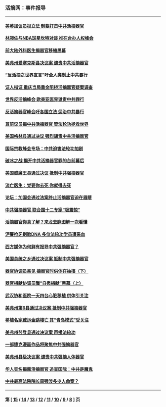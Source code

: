 ### 活摘网：事件报导
---
#### [美英加议员拟立法 制裁打击中共活摘器官](../../pages/nf5877/n13430251.md?12290430) 
#### [林昶佐与NBA球星坎特对谈 推在台办人权峰会](../../pages/nf5877/n13414467.md?12290430) 
#### [前大陆外科医生揭器官移植黑幕](../../pages/nf5877/n13401416.md?12290430) 
#### [美弗州爱塞克斯县决议案 谴责中共活摘器官](../../pages/nf5877/n13320919.md?12290430) 
#### [“反活摘之世界宣言”吁全人类制止中共暴行](../../pages/nf5877/n13259730.md?12290430) 
#### [证人指证 重庆当局重金阻挠活摘器官疑案调查](../../pages/nf5877/n13259127.md?12290430) 
#### [世界反活摘峰会 欧美亚医界谴责中共罪行](../../pages/nf5877/n13253550.md?12290430) 
#### [反活摘器官峰会吁各国立法 惩治中共暴行](../../pages/nf5877/n13245052.md?12290430) 
#### [意前议员揭中共活摘器官 赞法轮功拯救世界](../../pages/nf5877/n13203445.md?12290430) 
#### [美国格林县通过决议 强烈谴责中共活摘器官](../../pages/nf5877/n13119367.md?12290430) 
#### [国际宗教峰会专场：中共迫害法轮功加剧](../../pages/nf5877/n13088279.md?12290430) 
#### [破冰之战 揭开中共活摘器官罪的台前幕后](../../pages/nf5877/n13082457.md?12290430) 
#### [美国威廉王县通过决议 抵制中共强摘器官](../../pages/nf5877/n13056521.md?12290430) 
#### [流亡医生：党要你去死 你就得去死](../../pages/nf5877/n13052835.md?12290430) 
#### [论坛：加国会通过法案终止活摘器官迫在眉睫](../../pages/nf5877/n13029839.md?12290430) 
#### [中共强摘器官 联合国十二专家“极震惊”](../../pages/nf5877/n13024313.md?12290430) 
#### [活摘器官你真了解？来龙去脉图解一次看懂](../../pages/nf5877/n13013820.md?12290430) 
#### [沪警抢牙刷验DNA 多位法轮功学员遭采血](../../pages/nf5877/n12969218.md?12290430) 
#### [西方媒体为何鲜有报导中共强摘器官？](../../pages/nf5877/n12932034.md?12290430) 
#### [美国总统之乡通过决议案 抵制中共强摘器官](../../pages/nf5877/n12908242.md?12290430) 
#### [器官协调员亲见 摘器官时供体在抽搐（下）](../../pages/nf5877/n12898622.md?12290430) 
#### [器官捐献协调员曝“自愿捐献”黑幕（上）](../../pages/nf5877/n12878830.md?12290430) 
#### [武汉协和医院一天四台心脏移植 供体引关注](../../pages/nf5877/n12863175.md?12290430) 
#### [美弗州第6县通过决议案 抵制中共强摘器官](../../pages/nf5877/n12805218.md?12290430) 
#### [移植名家臧运金跳楼亡 其“青岛模式”受关注](../../pages/nf5877/n12803746.md?12290430) 
#### [美弗州劳登县通过决议案 声援法轮功](../../pages/nf5877/n12785715.md?12290430) 
#### [一部捷克漫画作品将聚焦中共强摘器官](../../pages/nf5877/n12785954.md?12290430) 
#### [美弗州县级决议案 谴责中共强摘人体器官](../../pages/nf5877/n12721290.md?12290430) 
#### [华人实名揭露活摘器官 追查国际：中共是魔鬼](../../pages/nf5877/n12691724.md?12290430) 
#### [中共最高法院院长周强涉多少人命案？](../../pages/nf5877/n12678074.md?12290430) 

---
#### 第 [ [15](./15.md?12290430) / [14](./14.md?12290430) / [13](./13.md?12290430) / [12](./12.md?12290430) / [11](./11.md?12290430) / [10](./10.md?12290430) / [9](./9.md?12290430) / [8](./8.md?12290430) ] 页
